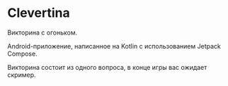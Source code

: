 # Сlevertina
Викторина с огоньком.

Android-приложение, написанное на Kotlin с использованием Jetpack Compose.

Викторина состоит из одного вопроса, в конце игры вас ожидает скример.
